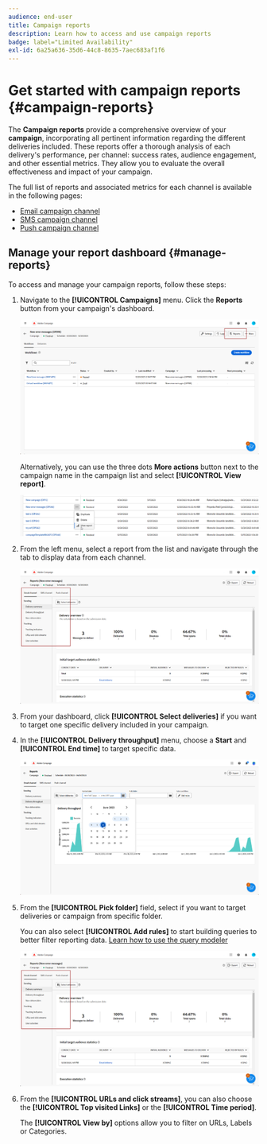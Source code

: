 ```yaml
---
audience: end-user
title: Campaign reports
description: Learn how to access and use campaign reports
badge: label="Limited Availability"
exl-id: 6a25a636-35d6-44c8-8635-7aec683af1f6
---
```

# Get started with campaign reports {#campaign-reports}

<!-- CAN BE REMOVED___
>[!CONTEXTUALHELP]
>id="acw_campaign_reporting_sending"
>title="Reporting Sending"
>abstract="The Sending tab within your report provides in-depth insights into your visitors' interactions with your deliveries and any potential errors they may have encountered."

>[!CONTEXTUALHELP]
>id="acw_campaign_reporting_tracking"
>title="Reporting tracking"
>abstract="The Tracking tab within your report offers valuable data, including recipient behavior per link, breakdown of opens and clicks, as well as detailed information about the most frequently clicked URLs during a delivery."
-->

The **Campaign reports** provide a comprehensive overview of your **campaign**, incorporating all pertinent information regarding the different deliveries included. These reports offer a thorough analysis of each delivery's performance, per channel: success rates, audience engagement, and other essential metrics. They allow you to evaluate the overall effectiveness and impact of your campaign. 

The full list of reports and associated metrics for each channel is available in the following pages:

* [Email campaign channel](campaign-reports-email.md) 
* [SMS campaign channel](campaign-reports-sms.md)
* [Push campaign channel](campaign-reports-push.md)

## Manage your report dashboard {#manage-reports}

To access and manage your campaign reports, follow these steps:

1. Navigate to the **[!UICONTROL Campaigns]** menu. Click the **Reports** button from your campaign's dashboard.

    ![](assets/manage_campaign_report_2.png)

    Alternatively, you can use the three dots **More actions** button next to the campaign name in the campaign list and select **[!UICONTROL View report]**.
        
    ![](assets/manage_campaign_report_1.png)

1. From the left menu, select a report from the list and navigate through the tab to display data from each channel.

    ![](assets/manage_campaign_report_4.png)

1. From your dashboard, click **[!UICONTROL Select deliveries]** if you want to target one specific delivery included in your campaign.

1. In the **[!UICONTROL Delivery throughput]** menu, choose a **Start** and **[!UICONTROL End time]** to target specific data.

    ![](assets/manage_campaign_report_3.png)

1. From the **[!UICONTROL Pick folder]** field, select if you want to target deliveries or campaign from specific folder.

    You can also select **[!UICONTROL Add rules]** to start building queries to better filter reporting data. [Learn how to use the query modeler](../query/query-modeler-overview.md)

    ![](assets/manage_campaign_report_4.png)

1. From the **[!UICONTROL URLs and click streams]**, you can also choose the **[!UICONTROL Top visited Links]** or the **[!UICONTROL Time period]**.

    The **[!UICONTROL View by]** options allow you to filter on URLs, Labels or Categories.
